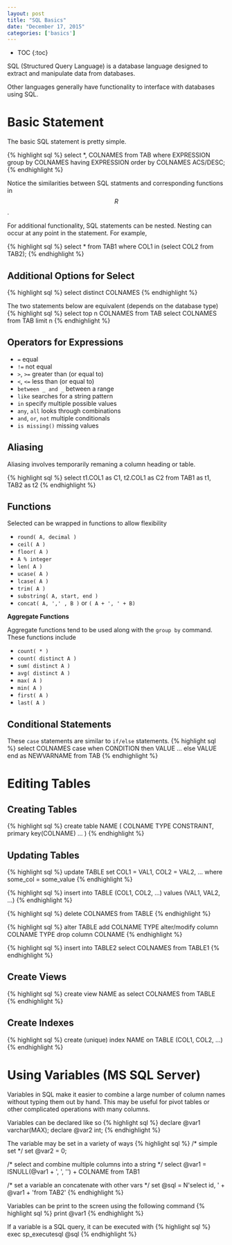 ```yaml
---
layout: post
title: "SQL Basics"
date: "December 17, 2015"
categories: ['basics']
---
```


* TOC
{:toc}

SQL (Structured Query Language) is a database language designed to extract and manipulate data from databases. 

Other languages generally have functionality to interface with databases using SQL.

# Basic Statement
The basic SQL statement is pretty simple.

{% highlight sql %}
select *, COLNAMES 
from TAB
where EXPRESSION
group by COLNAMES
having EXPRESSION
order by COLNAMES ACS/DESC;
{% endhighlight %}

Notice the similarities between SQL statments and corresponding functions in $$R$$. 

For additional functionality, SQL statements can be nested. Nesting can occur at any point in the statement. For example,

{% highlight sql %}
select *
from TAB1
where COL1 in (select COL2 from TAB2);
{% endhighlight %}

## Additional Options for Select

{% highlight sql %}
select distinct COLNAMES
{% endhighlight %}

The two statements below are equivalent (depends on the database type)
{% highlight sql %}
select top n COLNAMES from TAB
select COLNAMES from TAB limit n
{% endhighlight %}

## Operators for Expressions

* `=` equal
* `!=` not equal
* `>`, `>=` greater than (or equal to)
* `<`, `<=` less than (or equal to)
* `between _ and _` between a range
* `like` searches for a string pattern
* `in` specify multiple possible values
* `any`, `all` looks through combinations
* `and`, `or`, `not` multiple conditionals
* `is missing()` missing values

## Aliasing
Aliasing involves temporarily remaning a column heading or table. 

{% highlight sql %}
select t1.COL1 as C1, t2.COL1 as C2
from TAB1 as t1, TAB2 as t2
{% endhighlight %}

## Functions

Selected can be wrapped in functions to allow flexibility

* `round( A, decimal )`
* `ceil( A )`
* `floor( A )`
* `A % integer`
* `len( A )`
* `ucase( A )`
* `lcase( A )`
* `trim( A )`
* `substring( A, start, end )`
* `concat( A, ',' , B )` or `( A + ', ' + B)`

**Aggregate Functions**

Aggregate functions tend to be used along with the `group by` command. These functions include

* `count( * )`
* `count( distinct A )`
* `sum( distinct A )`
* `avg( distinct A )`
* `max( A )`
* `min( A )`
* `first( A )`
* `last( A )`

## Conditional Statements
These `case` statements are similar to `if/else` statements.
{% highlight sql %}
select COLNAMES
case
  when CONDITION then VALUE
  ...
  else VALUE
end as NEWVARNAME
from TAB
{% endhighlight %}

# Editing Tables

## Creating Tables
{% highlight sql %}
create table NAME
(
COLNAME TYPE CONSTRAINT,
primary key(COLNAME)
...
)
{% endhighlight %}

## Updating Tables
{% highlight sql %}
update TABLE
set COL1 = VAL1, COL2 = VAL2, ...
where some_col = some_value
{% endhighlight %}

{% highlight sql %}
insert into TABLE (COL1, COL2, ...) 
values (VAL1, VAL2, ...)
{% endhighlight %}

{% highlight sql %}
delete COLNAMES from TABLE
{% endhighlight %}

{% highlight sql %}
alter TABLE
add COLNAME TYPE
alter/modify column COLNAME TYPE
drop column COLNAME
{% endhighlight %}

{% highlight sql %}
insert into TABLE2
select COLNAMES
from TABLE1
{% endhighlight %}

## Create Views
{% highlight sql %}
create view NAME as
select COLNAMES
from TABLE
{% endhighlight %}

## Create Indexes
{% highlight sql %}
create (unique) index NAME
on TABLE (COL1, COL2, ...)
{% endhighlight %}

# Using Variables (MS SQL Server)

Variables in SQL make it easier to combine a large number of column names without typing them out by hand. This may be useful for pivot tables or other complicated operations with many columns. 

Variables can be declared like so
{% highlight sql %}
declare @var1 varchar(MAX);
declare @var2 int;
{% endhighlight %}

The variable may be set in a variety of ways
{% highlight sql %}
/* simple set */
set @var2 = 0;

/* select and combine multiple columns into a string */
select @var1 = ISNULL(@var1 + ', ', '') + COLNAME from TAB1

/* set a variable an concatenate with other vars */
set @sql = N'select id, ' + @var1 + 'from TAB2'
{% endhighlight %}

Variables can be print to the screen using the following command
{% highlight sql %}
print @var1
{% endhighlight %}

If a variable is a SQL query, it can be executed with
{% highlight sql %}
exec sp_executesql @sql
{% endhighlight %}
